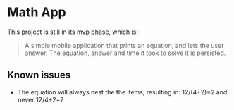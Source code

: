 # Math App
This project is still in its mvp phase, which is: 
> A simple mobile application that prints an equation, and lets the user answer. The equation, answer and time it took to solve it is persisted. 


## Known issues
- The equation will always nest the the items, resulting in: 12/(4+2)=2 and never 12/4+2=7